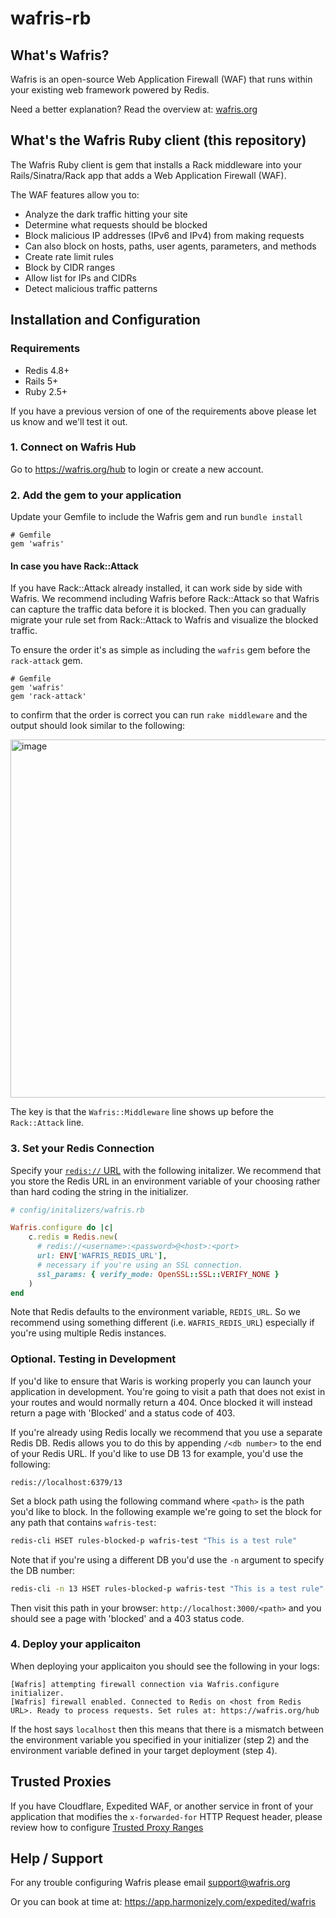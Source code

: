 # wafris-rb

## What's Wafris?
Wafris is an open-source Web Application Firewall (WAF) that runs within your existing web framework powered by Redis.

Need a better explanation? Read the overview at: [wafris.org](https://wafris.org)

## What's the Wafris Ruby client (this repository)

The Wafris Ruby client is gem that installs a Rack middleware into your Rails/Sinatra/Rack app that adds a Web Application Firewall (WAF).

The WAF features allow you to:

- Analyze the dark traffic hitting your site
- Determine what requests should be blocked
- Block malicious IP addresses (IPv6 and IPv4) from making requests
- Can also block on hosts, paths, user agents, parameters, and methods
- Create rate limit rules
- Block by CIDR ranges
- Allow list for IPs and CIDRs
- Detect malicious traffic patterns

## Installation and Configuration

### Requirements
- Redis 4.8+
- Rails 5+
- Ruby 2.5+

If you have a previous version of one of the requirements above please let us know and we'll test it out.

### 1. Connect on Wafris Hub

Go to https://wafris.org/hub to login or create a new account.

### 2. Add the gem to your application

Update your Gemfile to include the Wafris gem and run `bundle install`

```
# Gemfile
gem 'wafris'
```

#### In case you have Rack::Attack

If you have Rack::Attack already installed, it can work side by side with Wafris. We recommend including Wafris before Rack::Attack so that Wafris can capture the traffic data before it is blocked.
Then you can gradually migrate your rule set from Rack::Attack to Wafris and visualize the blocked traffic.

To ensure the order it's as simple as including the `wafris` gem before the `rack-attack` gem.

```
# Gemfile
gem 'wafris'
gem 'rack-attack'
```

to confirm that the order is correct you can run `rake middleware` and the output should look similar to the following:

<img width="573" alt="image" src="https://github.com/Wafris/wafris-rb/assets/155443/2dd9f5dc-58e6-40c2-96b6-f7b97267a039">

The key is that the `Wafris::Middleware` line shows up before the `Rack::Attack` line.

### 3. Set your Redis Connection

Specify your [`redis://` URL][redis-url] with the following initalizer. We recommend that you store the Redis URL in an
environment variable of your choosing rather than hard coding the string in the initializer.

```ruby
# config/initalizers/wafris.rb

Wafris.configure do |c|
    c.redis = Redis.new(
      # redis://<username>:<password>@<host>:<port>
      url: ENV['WAFRIS_REDIS_URL'],
      # necessary if you're using an SSL connection.
      ssl_params: { verify_mode: OpenSSL::SSL::VERIFY_NONE }
    )
end
```

Note that Redis defaults to the environment variable, `REDIS_URL`. So we recommend using something different (i.e. `WAFRIS_REDIS_URL`) especially if you're using multiple Redis instances.

### Optional. Testing in Development

If you'd like to ensure that Waris is working properly you can launch your application in development. You're going to visit a path
that does not exist in your routes and would normally return a 404. Once blocked it will instead return a page with 'Blocked' and
a status code of 403.

If you're already using Redis locally we recommend that you use a separate Redis DB. Redis allows you to do this by appending
`/<db number>` to the end of your Redis URL. If you'd like to use DB 13 for example, you'd use the following:

```
redis://localhost:6379/13
```

Set a block path using the following command where `<path>` is the path you'd like to block. In the following example we're going to set
the block for any path that contains `wafris-test`:

```sh
redis-cli HSET rules-blocked-p wafris-test "This is a test rule"
```

Note that if you're using a different DB you'd use the `-n` argument to specify the DB number:

```sh
redis-cli -n 13 HSET rules-blocked-p wafris-test "This is a test rule"
```

Then visit this path in your browser: `http://localhost:3000/<path>` and you should see a page with
'blocked' and a 403 status code.

### 4. Deploy your applicaiton

When deploying your applicaiton you should see the following in your logs:

```
[Wafris] attempting firewall connection via Wafris.configure initializer.
[Wafris] firewall enabled. Connected to Redis on <host from Redis URL>. Ready to process requests. Set rules at: https://wafris.org/hub
```

If the host says `localhost` then this means that there is a mismatch between the environment variable you specified in your initializer (step 2) and the environment variable defined in your target deployment (step 4).

## Trusted Proxies

If you have Cloudflare, Expedited WAF, or another service in front of your application that modifies the `x-forwarded-for` HTTP Request header, please review how to configure [Trusted Proxy Ranges](docs/trusted-proxies.md)

## Help / Support

For any trouble configuring Wafris please email [support@wafris.org](mailto:support@wafris.org)

Or you can book at time at: https://app.harmonizely.com/expedited/wafris

<img src='https://uptimer.expeditedsecurity.com/wafris-rb' width='0' height='0'>

[redis-url]:         https://www.iana.org/assignments/uri-schemes/prov/redis
